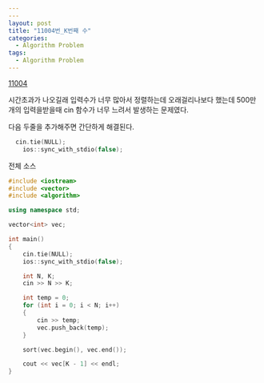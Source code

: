 ```yaml
---
---
layout: post
title: "11004번_K번째 수"
categories:
  - Algorithm Problem
tags:
  - Algorithm Problem
---
```

[11004](https://www.acmicpc.net/problem/11004)

시간초과가 나오길래 입력수가 너무 많아서 정렬하는데 오래걸리나보다 했는데
500만개의 입력을받을때 cin 함수가 너무 느려서 발생하는 문제였다.

다음 두줄을 추가해주면 간단하게 해결된다.
```c++
  cin.tie(NULL);
	ios::sync_with_stdio(false);
```

전체 소스
```c++
#include <iostream>
#include <vector>
#include <algorithm>

using namespace std;

vector<int> vec;

int main()
{
	cin.tie(NULL);
	ios::sync_with_stdio(false);

	int N, K;
	cin >> N >> K;

	int temp = 0;
	for (int i = 0; i < N; i++)
	{
		cin >> temp;
		vec.push_back(temp);
	}

	sort(vec.begin(), vec.end());

	cout << vec[K - 1] << endl;
}
```
